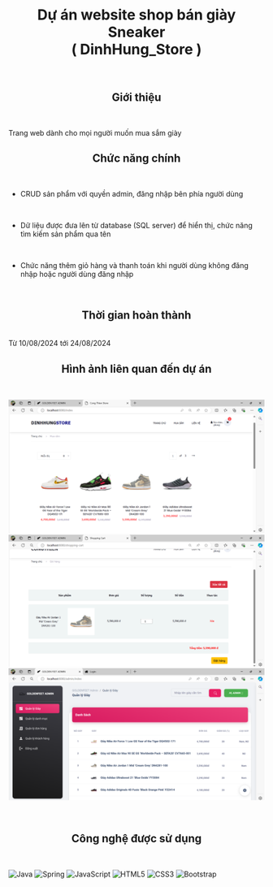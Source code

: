 # <h1 align="center">Dự án website shop bán giày Sneaker <br> ( DinhHung_Store )</h1>
<br>

<h2 align="center">Giới thiệu</h2>

<br>

Trang web dành cho mọi người muốn mua sắm giày

<h2 align="center">Chức năng chính</h2>

<br>

- CRUD sản phẩm với quyền admin, đăng nhập bên phía người dùng

<br>

- Dữ liệu được đưa lên từ database (SQL server) để hiển thị, chức năng tìm kiếm sản phẩm qua tên 

<br>

- Chức năng thêm giỏ hàng và thanh toán khi người dùng không đăng nhập hoặc người dùng đăng nhập

<br>
<h2 align="center">Thời gian hoàn thành</h2>
<br>
Từ 10/08/2024 tới 24/08/2024

<br>
<h2 align="center">Hình ảnh liên quan đến dự án</h2>
<br>

![Demo_1](https://github.com/HumTG/DinhHungStore/blob/main/src/main/resources/images/Demo_1.png)
![Demo_2](https://github.com/HumTG/DinhHungStore/blob/main/src/main/resources/images/Demo_2.png)
![Demo_3](https://github.com/HumTG/DinhHungStore/blob/main/src/main/resources/images/Demo_3.png)


<br>
<h2 align="center">Công nghệ được sử dụng</h2>
<br>

  ![Java](https://img.shields.io/badge/java-%23ED8B00.svg?style=for-the-badge&logo=java&logoColor=white)
  ![Spring](https://img.shields.io/badge/Spring-6DB33F?style=for-the-badge&logo=spring&logoColor=white)
  ![JavaScript](https://img.shields.io/badge/javascript-%23323330.svg?style=for-the-badge&logo=javascript&logoColor=%23F7DF1E)
  ![HTML5](https://img.shields.io/badge/html5-%23E34F26.svg?style=for-the-badge&logo=html5&logoColor=white)
  ![CSS3](https://img.shields.io/badge/css3-%231572B6.svg?style=for-the-badge&logo=css3&logoColor=white)
  ![Bootstrap](https://img.shields.io/badge/bootstrap-%23563D7C.svg?style=for-the-badge&logo=bootstrap&logoColor=white)
